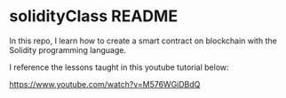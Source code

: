# solidityClass README

In this repo, I learn how to create a smart contract on blockchain with the Solidity programming language.

I reference the lessons taught in this youtube tutorial below:

https://www.youtube.com/watch?v=M576WGiDBdQ
